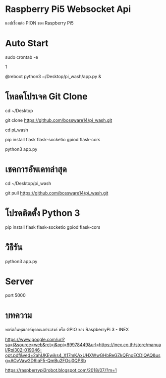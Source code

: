 # Raspberry Pi5 Websocket Api
แอปเชื่อมต่อ PION ของ Raspberry Pi5

# Auto Start
sudo crontab -e

1

@reboot python3 ~/Desktop/pi_wash/app.py &

# โหลดโปรเจค Git Clone
cd ~/Desktop

git clone https://github.com/bossware14/pi_wash.git

cd pi_wash

pip install flask flask-socketio gpiod flask-cors

python3 app.py
# เชคการอัพเดทล่าสุด

cd ~/Desktop/pi_wash

git pull https://github.com/bossware14/pi_wash.git
 
# โปรดติดตั้ง Python 3
pip install flask flask-socketio gpiod flask-cors

# วิธีรัน
python3 app.py

# Server
port 5000

# บทความ
พอร์ตอินพุตเอาต์พุตอเนกประสงค์ หรือ GPIO ของ RaspberryPi 3 - INEX

https://www.google.com/url?sa=t&source=web&rct=j&opi=89978449&url=https://inex.co.th/store/manual/Rpi302-019046-opt.pdf&ved=2ahUKEwiks4_X17mKAxUHXWwGHbReGZkQFnoECDIQAQ&usg=AOvVaw2D6IqF5-QmBu2FOsj0QPSb

https://raspberrypi3robot.blogspot.com/2018/07/?m=1

